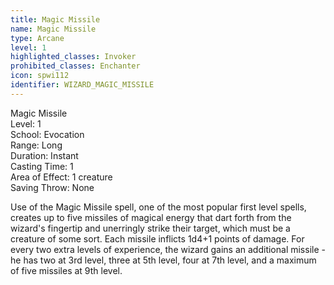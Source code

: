 ```yaml
---
title: Magic Missile
name: Magic Missile
type: Arcane
level: 1
highlighted_classes: Invoker
prohibited_classes: Enchanter
icon: spwi112
identifier: WIZARD_MAGIC_MISSILE
---
```

Magic Missile  
Level: 1  
School: Evocation  
Range: Long  
Duration: Instant  
Casting Time: 1  
Area of Effect: 1 creature  
Saving Throw: None  
  
Use of the Magic Missile spell, one of the most popular first level spells, creates up to five missiles of magical energy that dart forth from the wizard's fingertip and unerringly strike their target, which must be a creature of some sort. Each missile inflicts 1d4+1 points of damage. For every two extra levels of experience, the wizard gains an additional missile - he has two at 3rd level, three at 5th level, four at 7th level, and a maximum of five missiles at 9th level.  
